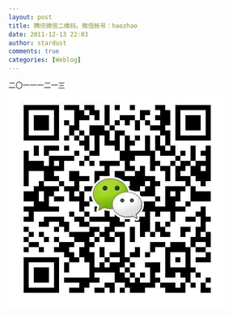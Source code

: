 ```yaml
---
layout: post
title: 腾讯微信二维码。微信帐号：haozhao
date: 2011-12-13 22:03
author: stardust
comments: true
categories: [Weblog]
---
```

二〇一一一二一三
<a href="/wp-content/uploads/2011/12/tumblr_lw4lw0idse1qktd12o1_500.jpg"><img src="/wp-content/uploads/2011/12/tumblr_lw4lw0idse1qktd12o1_500.jpg" alt="tumblr_lw4lw0idse1qktd12o1_500" width="430" height="430" class="alignnone size-full wp-image-10404" /></a>
